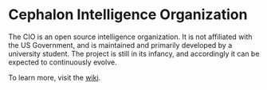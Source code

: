 # Cephalon Intelligence Organization

The CIO is an open source intelligence organization. It is not affiliated with the US Government, and is maintained and primarily developed by a university student. The project is still in its infancy, and accordingly it can be expected to continuously evolve.

To learn more, visit the [wiki](https://cephalon-intelligence.github.io/).
